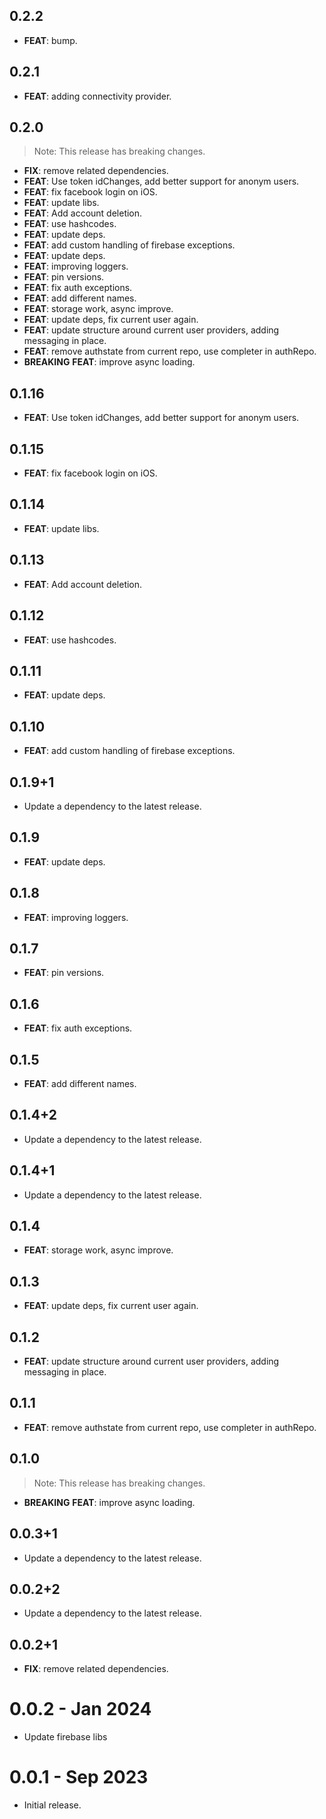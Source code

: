 ## 0.2.2

 - **FEAT**: bump.

## 0.2.1

 - **FEAT**: adding connectivity provider.

## 0.2.0

> Note: This release has breaking changes.

 - **FIX**: remove related dependencies.
 - **FEAT**: Use token idChanges, add better support for anonym users.
 - **FEAT**: fix facebook login on iOS.
 - **FEAT**: update libs.
 - **FEAT**: Add account deletion.
 - **FEAT**: use hashcodes.
 - **FEAT**: update deps.
 - **FEAT**: add custom handling of firebase exceptions.
 - **FEAT**: update deps.
 - **FEAT**: improving loggers.
 - **FEAT**: pin versions.
 - **FEAT**: fix auth exceptions.
 - **FEAT**: add different names.
 - **FEAT**: storage work, async improve.
 - **FEAT**: update deps, fix current user again.
 - **FEAT**: update structure around current user providers, adding messaging in place.
 - **FEAT**: remove authstate from current repo, use completer in authRepo.
 - **BREAKING** **FEAT**: improve async loading.

## 0.1.16

 - **FEAT**: Use token idChanges, add better support for anonym users.

## 0.1.15

 - **FEAT**: fix facebook login on iOS.

## 0.1.14

 - **FEAT**: update libs.

## 0.1.13

 - **FEAT**: Add account deletion.

## 0.1.12

 - **FEAT**: use hashcodes.

## 0.1.11

 - **FEAT**: update deps.

## 0.1.10

 - **FEAT**: add custom handling of firebase exceptions.

## 0.1.9+1

 - Update a dependency to the latest release.

## 0.1.9

 - **FEAT**: update deps.

## 0.1.8

 - **FEAT**: improving loggers.

## 0.1.7

 - **FEAT**: pin versions.

## 0.1.6

 - **FEAT**: fix auth exceptions.

## 0.1.5

 - **FEAT**: add different names.

## 0.1.4+2

 - Update a dependency to the latest release.

## 0.1.4+1

 - Update a dependency to the latest release.

## 0.1.4

 - **FEAT**: storage work, async improve.

## 0.1.3

 - **FEAT**: update deps, fix current user again.

## 0.1.2

 - **FEAT**: update structure around current user providers, adding messaging in place.

## 0.1.1

 - **FEAT**: remove authstate from current repo, use completer in authRepo.

## 0.1.0

> Note: This release has breaking changes.

 - **BREAKING** **FEAT**: improve async loading.

## 0.0.3+1

 - Update a dependency to the latest release.

## 0.0.2+2

 - Update a dependency to the latest release.

## 0.0.2+1

 - **FIX**: remove related dependencies.

# 0.0.2 - Jan 2024

- Update firebase libs

# 0.0.1 - Sep 2023

- Initial release.
